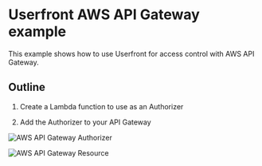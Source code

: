 # Userfront AWS API Gateway example

This example shows how to use Userfront for access control with AWS API Gateway.

## Outline

1. Create a Lambda function to use as an Authorizer

2. Add the Authorizer to your API Gateway

![AWS API Gateway Authorizer](https://res.cloudinary.com/component/image/upload/v1638503733/guide/examples/aws-api-gateway-authorizer.png)

![AWS API Gateway Resource](https://res.cloudinary.com/component/image/upload/v1638503733/guide/examples/aws-api-gateway-resource.png)
